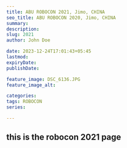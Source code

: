 ```yaml
---
title: ABU ROBOCON 2021, Jimo, CHINA
seo_title: ABU ROBOCON 2020, Jimo, CHINA
summary: 
description: 
slug: 2021
author: John Doe

date: 2023-12-24T17:01:43+05:45
lastmod: 
expiryDate: 
publishDate: 

feature_image: DSC_6136.JPG
feature_image_alt: 

categories:
tags: ROBOCON
series:

---
```

## this is the robocon 2021 page